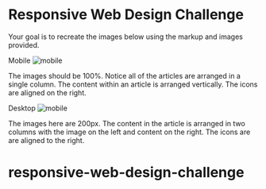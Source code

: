 # Responsive Web Design Challenge 

Your goal is to recreate the images below using the markup and images provided. 

Mobile
![mobile](./class-4-challenge-mobile.png)

The images should be 100%. Notice all of the articles are arranged in a single column. The content within an article is arranged vertically. The icons are aligned on the right. 

Desktop
![mobile](./class-4-challenge-desktop.png)

The images here are 200px. The content in the article is arranged in two columns with the image on the left and content on the right. The icons are are aligned to the right. 
# responsive-web-design-challenge
